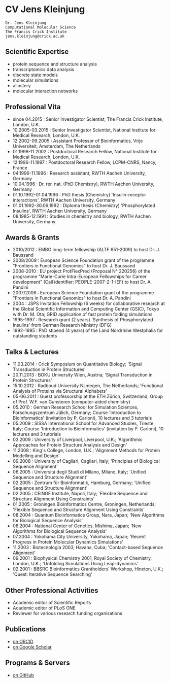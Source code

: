 # CV Jens Kleinjung
```
Dr. Jens Kleinjung
Computational Molecular Science
The Francis Crick Institute
jens.kleinjung@crick.ac.uk
```

## Scientific Expertise
* protein sequence and structure analysis
* transcriptomics data analysis
* discrete state models
* molecular simulations
* allostery
* molecular interaction networks

## Professional Vita
* since 04.2015
: Senior Investigator Scientist, The Francis Crick Institute, London, U.K.
* 10.2005-03.2015
: Senior Investigator Scientist, National Institute for Medical Research, London, U.K.
* 12.2002-09.2005
: Assistant Professor of Bioinformatics, Vrije Universiteit, Amsterdam, The Netherlands
* 01.1998-11.2002
: Postdoctoral Research Fellow, National Institute for Medical Research, London, U.K.
* 12.1996-11.1997
: Postdoctoral Research Fellow, LCPM-CNRS, Nancy, France
* 04.1996-11.1996
: Research assistant, RWTH Aachen University, Germany
* 10.04.1996
: Dr. rer. nat. (PhD Chemistry), RWTH Aachen University, Germany
* 01.10.1992-01.04.1996
: PhD thesis (Chemistry) 'Insulin-receptor interactions', RWTH Aachen University, Germany
* 01.01.1992-30.06.1992
: Diploma thesis (Chemistry) 'Phosphorylated Insulins', RWTH Aachen University, Germany
* 08.1985-12.1991
: Studies in chemistry and biology, RWTH Aachen University, Germany

## Awards & Grants
* 2010/2012
: EMBO long-term fellowship (ALTF 651-2009) to host Dr. J. Baussand
* 2008/2009
: European Science Foundation grant of the programme "Frontiers in Functional Genomics" to host Dr. J. Baussand
* 2008-2010
: EU project ProtFlexPred (Proposal N° 220256) of the programme "Marie-Curie Intra-European Fellowships for Career development" (Call identifier: PEOPLE-2007-2-1-IEF) to host Dr. A. Pandini
* 2007/2008
: European Science Foundation grant of the programme "Frontiers in Functional Genomics" to host Dr. A. Pandini
* 2004
: JSPS Invitation Fellowship (6 weeks) for collaborative research at the Global Scientific Information and Computing Center (GSIC), Tokyo with Dr. M. Ota; GRID application of fast protein folding simulations
* 1995-1997
: Research grant (2 years) 'Synthesis of Phosphorylated Insulins' from German Research Ministry (DFG)
* 1992-1995
: PhD stipend (4 years) of the Land Nordrhine Westphalia for outstanding students

## Talks & Lectures
* 11.03.2014
: Crick Symposium on Quantitative Biology; 'Signal Transduction in Protein Structures'
* 20.11.2013
: BOKU University Wien, Austria; 'Signal Transduction in Protein Structures'
* 15.10.2012
: Radboud University Nijmegen, The Netherlands; 'Functional Analysis of Proteins via Structural Alphabets'
* 05-06.2011
: Guest professorship at the ETH Zürich, Switzerland; Group of Prof. W.F. van Gunsteren (computer-aided chemistry)
* 05.2010
: German Research School for Simulation Sciences, Forschungszentrum Jülich, Germany; Course 'Introduction to Bioinformatics' (invitation by P. Carloni), 10 lectures and 3 tutorials
* 05.2009
: SISSA International School for Advanced Studies, Trieste, Italy; Course 'Introduction to Bioinformatics' (invitation by P. Carloni), 10 lectures and 3 tutorials
* 03.2009
: University of Liverpool, Liverpool, U.K.; 'Algorithmic Approaches for Protein Structure Analysis and Design'
* 11.2008
: King's College, London, U.K.; 'Alignment Methods for Protein Modelling and Design'
* 09.2008
: University of Cagliari, Cagliari, Italy; 'Principles of Biological Sequence Alignment'
* 06.2005
: Universitá degli Studi di Milano, Milano, Italy; 'Unified Sequence and Structure Alignment'
* 02.2005
: Zentrum für Bioinformatik, Hamburg, Germany; 'Unified Sequence and Structure Alignment'
* 02.2005
: CEINGE Institute, Napoli, Italy; 'Flexible Sequence and Structure Alignment Using Constraints'
* 01.2005
: Groningen Bioinformatics Centre, Groningen, Netherlands; 'Flexible Sequence and Structure Alignment Using Constraints'
* 08.2004
: Quantum Bioinformatics Group, Nara, Japan; 'New Algorithms for Biological Sequence Analysis'
* 08.2004
: National Center of Genetics, Mishima, Japan; 'New Algorithms for Biological Sequence Analysis'
* 07.2004
: Yokohama City University, Yokohama, Japan; 'Recent Progress in Protein Molecular Dynamics Simulations'
* 11.2003
: Biotecnologia 2003, Havana, Cuba; 'Contact-based Sequence Alignment'
* 09.2001
: Biophysical Chemistry 2001, Royal Society of Chemistry, London, U.K.; 'Unfolding Simulations Using Leap-dynamics'
* 02.2001
: BBSRC Bioinformatics Grantholders' Workshop, Hinxton, U.K.;	'Quest: Iterative Sequence Searching'

## Other Professional Activities
* Academic editor of Scientific Reports
* Academic editor of PLoS ONE
* Reviewer for various research funding organisations

## Publications
* [on ORCID](https://orcid.org/0000-0002-7875-5724)
* [on Google Scholar](https://scholar.google.co.uk/citations?user=ZIZ075AAAAAJ&hl=en)

## Programs & Servers
* [on GitHub](https://jkleinj.github.io/)

